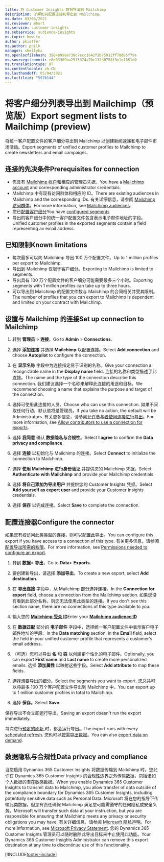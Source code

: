 ```yaml
---
title: 将 Customer Insights 数据导出到 Mailchimp
description: 了解如何配置连接和导出到 Mailchimp。
ms.date: 03/03/2021
ms.reviewer: mhart
ms.service: customer-insights
ms.subservice: audience-insights
ms.topic: how-to
author: pkieffer
ms.author: philk
manager: shellyha
ms.openlocfilehash: 35848998e738c7ecc1642f2b75912ff78d85f79e
ms.sourcegitcommit: e8e03309ba2515374a70c132d0758f3e1e1851d0
ms.translationtype: HT
ms.contentlocale: zh-CN
ms.lasthandoff: 05/04/2021
ms.locfileid: "5976144"
---
```

# <a name="export-segment-lists-to-mailchimp-preview"></a><span data-ttu-id="a96d6-103">将客户细分列表导出到 Mailchimp（预览版）</span><span class="sxs-lookup"><span data-stu-id="a96d6-103">Export segment lists to Mailchimp (preview)</span></span>

<span data-ttu-id="a96d6-104">将统一客户配置文件的客户细分导出到 Mailchimp 以创建新闻速递和电子邮件市场活动。</span><span class="sxs-lookup"><span data-stu-id="a96d6-104">Export segments of unified customer profiles to Mailchimp to create newsletters and email campaigns.</span></span>

## <a name="prerequisites-for-connection"></a><span data-ttu-id="a96d6-105">连接的先决条件</span><span class="sxs-lookup"><span data-stu-id="a96d6-105">Prerequisites for connection</span></span>

-   <span data-ttu-id="a96d6-106">您具有 [Mailchimp 帐户](https://mailchimp.com/)和相应的管理员凭据。</span><span class="sxs-lookup"><span data-stu-id="a96d6-106">You have a [Mailchimp account](https://mailchimp.com/) and corresponding administrator credentials.</span></span>
-   <span data-ttu-id="a96d6-107">Mailchimp 中有现有访问群体和相应的 ID。</span><span class="sxs-lookup"><span data-stu-id="a96d6-107">There are existing audiences in Mailchimp and the corresponding IDs.</span></span> <span data-ttu-id="a96d6-108">有关详细信息，请参阅 [Mailchimp 访问群体](https://mailchimp.com/help/create-audience/)。</span><span class="sxs-lookup"><span data-stu-id="a96d6-108">For more information, see [Mailchimp audiences](https://mailchimp.com/help/create-audience/).</span></span>
-   <span data-ttu-id="a96d6-109">您已[配置客户细分](segments.md)</span><span class="sxs-lookup"><span data-stu-id="a96d6-109">You have [configured segments](segments.md)</span></span>
-   <span data-ttu-id="a96d6-110">导出的客户细分中的统一客户配置文件包含表示电子邮件地址的字段。</span><span class="sxs-lookup"><span data-stu-id="a96d6-110">Unified customer profiles in the exported segments contain a field representing an email address.</span></span>

## <a name="known-limitations"></a><span data-ttu-id="a96d6-111">已知限制</span><span class="sxs-lookup"><span data-stu-id="a96d6-111">Known limitations</span></span>

- <span data-ttu-id="a96d6-112">每次最多可以向 Mailchimp 导出 100 万个配置文件。</span><span class="sxs-lookup"><span data-stu-id="a96d6-112">Up to 1 million profiles per export to Mailchimp.</span></span>
- <span data-ttu-id="a96d6-113">导出到 Mailchimp 仅限于客户细分。</span><span class="sxs-lookup"><span data-stu-id="a96d6-113">Exporting to Mailchimp is limited to segments.</span></span>
- <span data-ttu-id="a96d6-114">导出具有 100 万个配置文件的客户细分可能需要最多三个小时。</span><span class="sxs-lookup"><span data-stu-id="a96d6-114">Exporting segments with 1 million profiles can take up to three hours.</span></span> 
- <span data-ttu-id="a96d6-115">可以导出到 Mailchimp 的配置文件数与 Mailchimp 的合同相关并受其限制。</span><span class="sxs-lookup"><span data-stu-id="a96d6-115">The number of profiles that you can export to Mailchimp is dependent and limited on your contract with Mailchimp.</span></span>

## <a name="set-up-connection-to-mailchimp"></a><span data-ttu-id="a96d6-116">设置与 Mailchimp 的连接</span><span class="sxs-lookup"><span data-stu-id="a96d6-116">Set up connection to Mailchimp</span></span>

1. <span data-ttu-id="a96d6-117">转到 **管理员** > **连接**。</span><span class="sxs-lookup"><span data-stu-id="a96d6-117">Go to **Admin** > **Connections**.</span></span>

1. <span data-ttu-id="a96d6-118">选择 **添加连接** 并选择 **Mailchimp** 以配置连接。</span><span class="sxs-lookup"><span data-stu-id="a96d6-118">Select **Add connection** and choose **Autopilot** to configure the connection.</span></span>

1. <span data-ttu-id="a96d6-119">在 **显示名称** 字段中为连接指定易于识别的名称。</span><span class="sxs-lookup"><span data-stu-id="a96d6-119">Give your connection a recognizable name in the **Display name** field.</span></span> <span data-ttu-id="a96d6-120">连接的名称和类型描述了此连接。</span><span class="sxs-lookup"><span data-stu-id="a96d6-120">The name and the type of the connection describe this connection.</span></span> <span data-ttu-id="a96d6-121">我们建议选择一个名称来解释此连接的用途和目标。</span><span class="sxs-lookup"><span data-stu-id="a96d6-121">We recommend choosing a name that explains the purpose and target of the connection.</span></span>

1. <span data-ttu-id="a96d6-122">选择可使用此连接的人员。</span><span class="sxs-lookup"><span data-stu-id="a96d6-122">Choose who can use this connection.</span></span> <span data-ttu-id="a96d6-123">如果不采取任何行动，默认值将是管理员。</span><span class="sxs-lookup"><span data-stu-id="a96d6-123">If you take no action, the default will be Administrators.</span></span> <span data-ttu-id="a96d6-124">有关更多信息，请参阅[允许参与者使用连接进行导出](connections.md#allow-contributors-to-use-a-connection-for-exports)。</span><span class="sxs-lookup"><span data-stu-id="a96d6-124">For more information, see [Allow contributors to use a connection for exports](connections.md#allow-contributors-to-use-a-connection-for-exports).</span></span>

1. <span data-ttu-id="a96d6-125">选择 **我同意** 确认 **数据隐私与合规性**。</span><span class="sxs-lookup"><span data-stu-id="a96d6-125">Select **I agree** to confirm the **Data privacy and compliance**.</span></span>

1. <span data-ttu-id="a96d6-126">选择 **连接** 以初始化与 Mailchimp 的连接。</span><span class="sxs-lookup"><span data-stu-id="a96d6-126">Select **Connect** to initialize the connection to Mailchimp.</span></span>

1. <span data-ttu-id="a96d6-127">选择 **使用 Mailchimp 进行身份验证** 并提供您的 Mailchimp 凭据。</span><span class="sxs-lookup"><span data-stu-id="a96d6-127">Select **Authenticate with Mailchimp** and provide your Mailchimp credentials.</span></span>

1. <span data-ttu-id="a96d6-128">选择 **将自己添加为导出用户** 并提供您的 Customer Insights 凭据。</span><span class="sxs-lookup"><span data-stu-id="a96d6-128">Select **Add yourself as export user** and provide your Customer Insights credentials.</span></span>

1. <span data-ttu-id="a96d6-129">选择 **保存** 以完成连接。</span><span class="sxs-lookup"><span data-stu-id="a96d6-129">Select **Save** to complete the connection.</span></span> 

## <a name="configure-the-connector"></a><span data-ttu-id="a96d6-130">配置连接器</span><span class="sxs-lookup"><span data-stu-id="a96d6-130">Configure the connector</span></span>

<span data-ttu-id="a96d6-131">如果您有权访问此类类型的连接，则可以配置此导出。</span><span class="sxs-lookup"><span data-stu-id="a96d6-131">You can configure this export if you have access to a connection of this type.</span></span> <span data-ttu-id="a96d6-132">有关更多信息，请参阅[配置导出所需的权限](export-destinations.md#set-up-a-new-export)。</span><span class="sxs-lookup"><span data-stu-id="a96d6-132">For more information, see [Permissions needed to configure an export](export-destinations.md#set-up-a-new-export).</span></span>

1. <span data-ttu-id="a96d6-133">转到 **数据**> **导出**。</span><span class="sxs-lookup"><span data-stu-id="a96d6-133">Go to **Data**> **Exports**.</span></span>

1. <span data-ttu-id="a96d6-134">要创建新导出，请选择 **添加导出**。</span><span class="sxs-lookup"><span data-stu-id="a96d6-134">To create a new export, select **Add destination**.</span></span>

1. <span data-ttu-id="a96d6-135">在 **导出连接** 字段中，从 Mailchimp 部分选择连接。</span><span class="sxs-lookup"><span data-stu-id="a96d6-135">In the **Connection for export** field, choose a connection from the Mailchimp section.</span></span> <span data-ttu-id="a96d6-136">如果您没有看到此部分名称，则您无法使用此类型的连接。</span><span class="sxs-lookup"><span data-stu-id="a96d6-136">If you don't see this section name, there are no connections of this type available to you.</span></span>

1. <span data-ttu-id="a96d6-137">输入您的 **[Mailchimp 受众 ID](https://mailchimp.com/help/find-audience-id/)**</span><span class="sxs-lookup"><span data-stu-id="a96d6-137">Enter your **[Mailchimp audience ID](https://mailchimp.com/help/find-audience-id/)**</span></span>

3. <span data-ttu-id="a96d6-138">在 **数据匹配** 部分的 **电子邮件** 字段中，选择统一客户配置文件中表示客户电子邮件地址的字段。</span><span class="sxs-lookup"><span data-stu-id="a96d6-138">In the **Data matching** section, in the **Email** field, select the field in your unified customer profile that represents a customer's email address.</span></span> 

1. <span data-ttu-id="a96d6-139">（可选）您可以导出 **名** 和 **姓** 以创建更个性化的电子邮件。</span><span class="sxs-lookup"><span data-stu-id="a96d6-139">Optionally, you can export **First name** and **Last name** to create more personalized emails.</span></span> <span data-ttu-id="a96d6-140">选择 **添加属性** 以映射这些字段。</span><span class="sxs-lookup"><span data-stu-id="a96d6-140">Select **Add attribute** to map these fields.</span></span>

1. <span data-ttu-id="a96d6-141">选择想要导出的细分。</span><span class="sxs-lookup"><span data-stu-id="a96d6-141">Select the segments you want to export.</span></span> <span data-ttu-id="a96d6-142">您总共可以将最多 100 万个客户配置文件导出到 Mailchimp 中。</span><span class="sxs-lookup"><span data-stu-id="a96d6-142">You can export up to 1 million customer profiles in total to Mailchimp.</span></span>

1. <span data-ttu-id="a96d6-143">选择 **保存**。</span><span class="sxs-lookup"><span data-stu-id="a96d6-143">Select **Save**.</span></span>

<span data-ttu-id="a96d6-144">保存导出不会立即运行导出。</span><span class="sxs-lookup"><span data-stu-id="a96d6-144">Saving an export doesn't run the export immediately.</span></span>

<span data-ttu-id="a96d6-145">每次进行[预定的刷新 ](system.md#schedule-tab)时，都会运行导出。</span><span class="sxs-lookup"><span data-stu-id="a96d6-145">The export runs with every [scheduled refresh](system.md#schedule-tab).</span></span> <span data-ttu-id="a96d6-146">您也可以[按需导出数据](export-destinations.md#run-exports-on-demand)。</span><span class="sxs-lookup"><span data-stu-id="a96d6-146">You can also [export data on demand](export-destinations.md#run-exports-on-demand).</span></span> 

## <a name="data-privacy-and-compliance"></a><span data-ttu-id="a96d6-147">数据隐私与合规性</span><span class="sxs-lookup"><span data-stu-id="a96d6-147">Data privacy and compliance</span></span>

<span data-ttu-id="a96d6-148">当您启用 Dynamics 365 Customer Insights 将数据传输到 Mailchimp 时，您允许在 Dynamics 365 Customer Insights 的合规性边界之外传输数据，包括诸如个人数据的潜在敏感数据。</span><span class="sxs-lookup"><span data-stu-id="a96d6-148">When you enable Dynamics 365 Customer Insights to transmit data to Mailchimp, you allow transfer of data outside of the compliance boundary for Dynamics 365 Customer Insights, including potentially sensitive data such as Personal Data.</span></span> <span data-ttu-id="a96d6-149">Microsoft 将在您的指导下传输此类数据，但您有责任确保 Mailchimp 满足您可能需遵守的任何隐私或安全义务。</span><span class="sxs-lookup"><span data-stu-id="a96d6-149">Microsoft will transfer such data at your instruction, but you are responsible for ensuring that Mailchimp meets any privacy or security obligations you may have.</span></span> <span data-ttu-id="a96d6-150">有关详细信息，请参阅 [Microsoft 隐私声明](https://go.microsoft.com/fwlink/?linkid=396732)。</span><span class="sxs-lookup"><span data-stu-id="a96d6-150">For more information, see [Microsoft Privacy Statement](https://go.microsoft.com/fwlink/?linkid=396732).</span></span>
<span data-ttu-id="a96d6-151">您的 Dynamics 365 Customer Insights 管理员可以随时删除此导出目标来中止使用此功能。</span><span class="sxs-lookup"><span data-stu-id="a96d6-151">Your Dynamics 365 Customer Insights Administrator can remove this export destination at any time to discontinue use of this functionality.</span></span>

[!INCLUDE[footer-include](../includes/footer-banner.md)]
